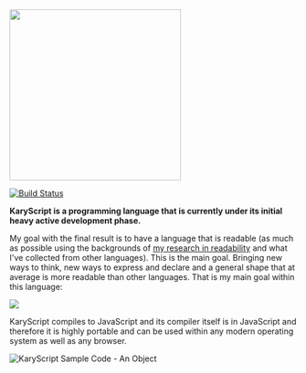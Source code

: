 
<img src="https://cloud.githubusercontent.com/assets/2157285/24836023/6be6f3f6-1d26-11e7-9c31-bd45209c417a.jpg" width="300">

[![Build Status](https://travis-ci.org/pmkary/KaryScript.svg?branch=master)](https://travis-ci.org/pmkary/KaryScript)

**KaryScript is a programming language that is currently under its initial heavy active development phase.**

My goal with the final result is to have a language that is readable (as much as possible using the backgrounds of [my research in readability](http://kary.us/2017/05/16/my-journey-to-clean-code/) and what I've collected from other languages). This is the main goal. Bringing new ways to think, new ways to express and declare and a general shape that at average is more readable than other languages. That is my main goal within this language:

![](https://user-images.githubusercontent.com/2157285/34886804-85f5d0a8-f7d9-11e7-932b-7253407e3522.png)


KaryScript compiles to JavaScript and its compiler itself is in JavaScript and therefore it is highly portable and can be used within any modern operating system as well as any browser.

![KaryScript Sample Code - An Object](https://cloud.githubusercontent.com/assets/2157285/23722215/dcf199f6-0459-11e7-95bc-ca3ce17bac09.png)
